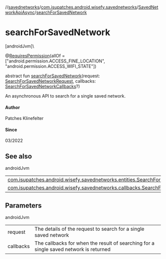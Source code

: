 //[savednetworks](../../../index.md)/[com.isupatches.android.wisefy.savednetworks](../index.md)/[SavedNetworkApiAsync](index.md)/[searchForSavedNetwork](search-for-saved-network.md)

# searchForSavedNetwork

[androidJvm]\

@[RequiresPermission](https://developer.android.com/reference/kotlin/androidx/annotation/RequiresPermission.html)(allOf = [&quot;android.permission.ACCESS_FINE_LOCATION&quot;, &quot;android.permission.ACCESS_WIFI_STATE&quot;])

abstract fun [searchForSavedNetwork](search-for-saved-network.md)(request: [SearchForSavedNetworkRequest](../../com.isupatches.android.wisefy.savednetworks.entities/-search-for-saved-network-request/index.md), callbacks: [SearchForSavedNetworkCallbacks](../../com.isupatches.android.wisefy.savednetworks.callbacks/-search-for-saved-network-callbacks/index.md)?)

An asynchronous API to search for a single saved network.

#### Author

Patches Klinefelter

#### Since

03/2022

## See also

androidJvm

| | |
|---|---|
| [com.isupatches.android.wisefy.savednetworks.entities.SearchForSavedNetworkRequest](../../com.isupatches.android.wisefy.savednetworks.entities/-search-for-saved-network-request/index.md) |  |
| [com.isupatches.android.wisefy.savednetworks.callbacks.SearchForSavedNetworkCallbacks](../../com.isupatches.android.wisefy.savednetworks.callbacks/-search-for-saved-network-callbacks/index.md) |  |

## Parameters

androidJvm

| | |
|---|---|
| request | The details of the request to search for a single saved network |
| callbacks | The callbacks for when the result of searching for a single saved network is returned |
